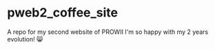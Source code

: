# pweb2_coffee_site
A repo for my second website of PROWII 
I'm so happy with my 2 years evolution! 😸

